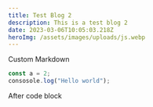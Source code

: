 ```yaml
---
title: Test Blog 2
description: This is a test blog 2
date: 2023-03-06T10:05:03.218Z
heroImg: /assets/images/uploads/js.webp
---
```


Custom Markdown

```ts
const a = 2;
consosole.log("Hello world");
```

After code block
